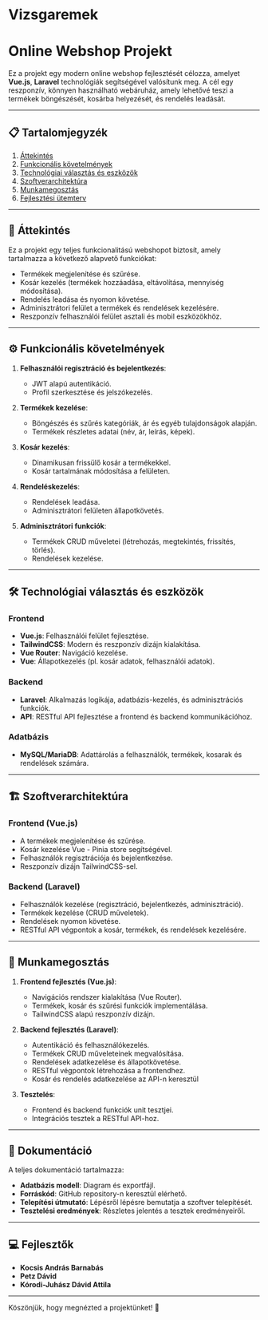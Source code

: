 # Vizsgaremek
# Online Webshop Projekt

Ez a projekt egy modern online webshop fejlesztését célozza, amelyet **Vue.js**, **Laravel** technológiák segítségével valósítunk meg. A cél egy reszponzív, könnyen használható webáruház, amely lehetővé teszi a termékek böngészését, kosárba helyezését, és rendelés leadását.

---

## 📋 Tartalomjegyzék

1. [Áttekintés](#áttekintés)
2. [Funkcionális követelmények](#funkcionális-követelmények)
3. [Technológiai választás és eszközök](#technológiai-választás-és-eszközök)
4. [Szoftverarchitektúra](#szoftverarchitektúra)
5. [Munkamegosztás](#munkamegosztás)
6. [Fejlesztési ütemterv](#fejlesztési-ütemterv)

---

## 🌟 Áttekintés

Ez a projekt egy teljes funkcionalitású webshopot biztosít, amely tartalmazza a következő alapvető funkciókat:
- Termékek megjelenítése és szűrése.
- Kosár kezelés (termékek hozzáadása, eltávolítása, mennyiség módosítása).
- Rendelés leadása és nyomon követése.
- Adminisztrátori felület a termékek és rendelések kezelésére.
- Reszponzív felhasználói felület asztali és mobil eszközökhöz.

---

## ⚙️ Funkcionális követelmények

1. **Felhasználói regisztráció és bejelentkezés**:
   - JWT alapú autentikáció.
   - Profil szerkesztése és jelszókezelés.

2. **Termékek kezelése**:
   - Böngészés és szűrés kategóriák, ár és egyéb tulajdonságok alapján.
   - Termékek részletes adatai (név, ár, leírás, képek).

3. **Kosár kezelés**:
   - Dinamikusan frissülő kosár a termékekkel.
   - Kosár tartalmának módosítása a felületen.

4. **Rendeléskezelés**:
   - Rendelések leadása.
   - Adminisztrátori felületen állapotkövetés.

5. **Adminisztrátori funkciók**:
   - Termékek CRUD műveletei (létrehozás, megtekintés, frissítés, törlés).
   - Rendelések kezelése.

---

## 🛠️ Technológiai választás és eszközök

### **Frontend**
- **Vue.js**: Felhasználói felület fejlesztése.
- **TailwindCSS**: Modern és reszponzív dizájn kialakítása.
- **Vue Router**: Navigáció kezelése.
- **Vue**: Állapotkezelés (pl. kosár adatok, felhasználói adatok).

### **Backend**
- **Laravel**: Alkalmazás logikája, adatbázis-kezelés, és adminisztrációs funkciók.
- **API**: RESTful API fejlesztése a frontend és backend kommunikációhoz.

### **Adatbázis**
- **MySQL/MariaDB**: Adattárolás a felhasználók, termékek, kosarak és rendelések számára.

---

## 🏗️ Szoftverarchitektúra

### **Frontend (Vue.js)**
- A termékek megjelenítése és szűrése.
- Kosár kezelése Vue - Pinia store segítségével.
- Felhasználók regisztrációja és bejelentkezése.
- Reszponzív dizájn TailwindCSS-sel.

### **Backend (Laravel)**
- Felhasználók kezelése (regisztráció, bejelentkezés, adminisztráció).
- Termékek kezelése (CRUD műveletek).
- Rendelések nyomon követése.
- RESTful API végpontok a kosár, termékek, és rendelések kezelésére.

---

## 👥 Munkamegosztás

1. **Frontend fejlesztés (Vue.js)**:
   - Navigációs rendszer kialakítása (Vue Router).
   - Termékek, kosár és szűrési funkciók implementálása.
   - TailwindCSS alapú reszponzív dizájn.

2. **Backend fejlesztés (Laravel)**:
   - Autentikáció és felhasználókezelés.
   - Termékek CRUD műveleteinek megvalósítása.
   - Rendelések adatkezelése és állapotkövetése.
   - RESTful végpontok létrehozása a frontendhez.
   - Kosár és rendelés adatkezelése az API-n keresztül

3. **Tesztelés**:
   - Frontend és backend funkciók unit tesztjei.
   - Integrációs tesztek a RESTful API-hoz.

---

## 📄 Dokumentáció

A teljes dokumentáció tartalmazza:
- **Adatbázis modell**: Diagram és exportfájl.
- **Forráskód**: GitHub repository-n keresztül elérhető.
- **Telepítési útmutató**: Lépésről lépésre bemutatja a szoftver telepítését.
- **Tesztelési eredmények**: Részletes jelentés a tesztek eredményeiről.

---

## 💻 Fejlesztők

- **Kocsis András Barnabás** 
- **Petz Dávid** 
- **Kórodi-Juhász Dávid Attila** 

---

Köszönjük, hogy megnézted a projektünket! 🚀
